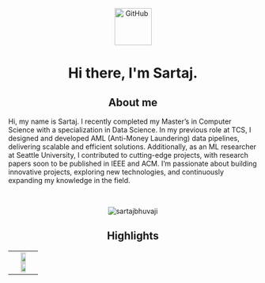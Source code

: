 <!--START-->

<!--GITHUB GIF-->
<div align="center">
  <img src="https://media.giphy.com/media/KzJkzjggfGN5Py6nkT/giphy.gif" alt="GitHub" width="75"> 
</div>

<!--INTRODUCTION-->
<h1 align="center"> Hi there, I'm Sartaj.  </h1>

<!--BADGES-->
<!--
<div align="center">
  <p align="left"> <img src="https://komarev.com/ghpvc/?username=sartajbhuvaji&label=Profile%20views&color=0e75b6&style=flat" alt="sartajbhuvaji" /> </p>
  <a href="https://juliaundeutsch.com/"><img src="https://img.shields.io/badge/LINKTREE-CC6699?style=for-the-badge&logoColor=white" alt="Portfolio" /></a>&nbsp;
  <a href="https://codepen.io/YuriDevAT"><img src="https://img.shields.io/badge/Codepen-000000?style=for-the-badge&logo=codepen&logoColor=white" alt="CodePen" /></a>&nbsp;
  <a href="https://twitter.com/YuriDevAT"><img src="https://img.shields.io/badge/Twitter-1DA1F2?style=for-the-badge&logo=twitter&logoColor=white" alt="Twitter" /></a>&nbsp;
  <a href="https://dev.to/yuridevat"><img src="https://img.shields.io/badge/dev.to-0A0A0A?style=for-the-badge&logo=dev.to&logoColor=white" alt="Dev.to" /></a>&nbsp;
  <a href="https://yuridevat.hashnode.dev/"><img src="https://img.shields.io/badge/Hashnode-2962FF?style=for-the-badge&logo=hashnode&logoColor=white" alt="Hashnode" /></a>&nbsp;
</div>
<br/>
-->


<!--ABOUT ME-->
<h2 align="center">About me </h2>
<!-- <ul>
  <li> Graduate student in Computer Science Specializing in Data Science at Seattle University.
  <li> Currently a passionate Data Science Researcher at SU, exploring data augmentation techniques to help solve class imbalance problems!
  <li> Looking for New Grad SDE roles!
</ul>   -->


Hi, my name is Sartaj. I recently completed my Master’s in Computer Science with a specialization in Data Science. In my previous role at TCS, I designed and developed AML (Anti-Money Laundering) data pipelines, delivering scalable and efficient solutions. Additionally, as an ML researcher at Seattle University, I contributed to cutting-edge projects, with research papers soon to be published in IEEE and ACM. I’m passionate about building innovative projects, exploring new technologies, and continuously expanding my knowledge in the field.


<!-- Adding a one-liner for each project
- GTA V
  - Description
- Brain Tumor project
  - Description
- Paws Connect 
  - Description
- LLM Projects
  - Description
- -->

<!--GITHUB STREAK-->
<br>
<p align = "center">
  <img src="https://github-readme-streak-stats.herokuapp.com/?user=sartajbhuvaji&" alt="sartajbhuvaji"/>
</p>

<!--CURRENTLY WORKING ON-->
<h2 align="center"> Highlights </h2> 
<table align="center">
<!--   <tr>
    <td valign="top" halign="center" width="100%">
      <img width="400" src="https://github.com/SartajBhuvaji/Flask-app-Data-Augmentation/blob/main/github_readme/density_plots.png" />
       <img width="400" src="https://github.com/the-collab-lab/tcl-19-smart-shopping-list/blob/main/public/Thumbnail.png" />
     </td>
  </tr> -->
  <tr align="center">
    <td valign="top" width="100%">
      <a href="https://github.com/SartajBhuvaji/Cuda">
        <img width="49%" src="https://github-readme-stats.vercel.app/api/pin/?username=SartajBhuvaji&repo=Cuda&theme=tokyonight" />
      </a>
      <a href="https://github.com/SartajBhuvaji/Resonate">
        <img width="49%" src="https://github-readme-stats.vercel.app/api/pin/?username=SartajBhuvaji&repo=Resonate&theme=tokyonight" />
      </a>  
    </td>
  </tr>
</table>

<!--FAV PROJECTS-->
<!--
<br>
<table align="center">
  <tr>
    <td valign="top" width="100%">
      <h2 align="center">My favorite projects</h2>
    </td>
  </tr>
   <tr>
    <td valign="top" halign="center" width="100%">
      <img width="400" src="https://github.com/YuriDevAT/sos-animals/blob/main/public/thumbnail-sos.png" />
       <img width="400" src="https://github.com/the-collab-lab/tcl-19-smart-shopping-list/blob/main/public/Thumbnail.png" />
     </td>
  </tr> 
  <tr>
    <td valign="top" width="50%">
      <a href="https://github.com/SartajBhuvaji/Brain-Tumor-Classification-Using-Deep-Learning-Algorithms">
        <img width="400" src="https://github-readme-stats.vercel.app/api/pin/?username=SartajBhuvaji&repo=Brain-Tumor-Classification-Using-Deep-Learning-Algorithms&theme=tokyonight"/>
      </a>
     <a href="https://github.com/SartajBhuvaji/Steam-Big-Data-Pipeline">
        <img width="400" src="https://github-readme-stats.vercel.app/api/pin/?username=SartajBhuvaji&repo=Steam-Big-Data-Pipeline&theme=tokyonight"/>
      </a>  
    </td>
  </tr>
  <tr>
    <td valign="top" width="50%">
      <a href="https://github.com/SartajBhuvaji/Sentiment-Analysis">
        <img width="400" src="https://github-readme-stats.vercel.app/api/pin/?username=SartajBhuvaji&repo=Sentiment-Analysis&theme=tokyonight"/>
      </a>
      <a href="https://github.com/SartajBhuvaji/Story-Forge">
        <img width="400" src="https://github-readme-stats.vercel.app/api/pin/?username=SartajBhuvaji&repo=Story-Forge&theme=tokyonight"/>
      </a>  
    </td>
  </tr>
</table>
-->

<!--TOP LANGUAGES-->
<!--
<table padding-top = 50px>
  </td>
  <td valign="top" width="50%">  
  <img src="https://github-readme-stats.vercel.app/api/top-langs/?username=SartajBhuvaji&layout=compact&theme=radical" width="500" />
  </td></tr>
</table> 
<br>
-->

<!--LANGUAGE BADGES-->
<!--
<table><tr><td valign="top" width="100%">
  <h2 align="center"> 💼 Languages and Tools</h2>
  <br/>
  <img src="https://img.shields.io/badge/python-3670A0?style=for-the-badge&logo=python&logoColor=ffdd54" />
  <img src="https://img.shields.io/badge/java-%23ED8B00.svg?style=for-the-badge&logo=openjdk&logoColor=white" />
  <img scr="https://img.shields.io/badge/mysql-%2300f.svg?style=for-the-badge&logo=mysql&logoColor=white" />
</table>
-->

<!--PROFILE STATS-->
<!--
[![](https://github-profile-summary-cards.vercel.app/api/cards/profile-details?username=SartajBhuvaji&theme=tokyonight)](#)
[![](https://github-profile-summary-cards.vercel.app/api/cards/stats?username=SartajBhuvaji&theme=tokyonight)](#)
[![](https://github-profile-summary-cards.vercel.app/api/cards/productive-time?username=SartajBhuvaji&theme=tokyonight)](#)
-->

<!--LINKEDIN CONNECTION-->
<!--
<h2 align="center"> Connect </h2>
<div align="center">
  <a href="https://www.linkedin.com/in/sartajbhuvaji/">
    <img src="https://github.com/SartajBhuvaji/SartajBhuvaji/raw/main/resources/linkedin_batch.jpg" alt="LinkedIn Batch" width="200">
  </a>
</div>
-->
<!--END-->
